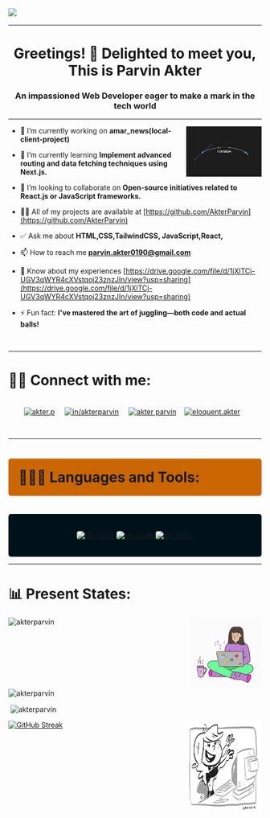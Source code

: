 <a href="https://www.facebook.com/mirhussainmurtaza/">
<img src="./assets/banner.gif" />
</a>

<hr>
<h1 align="center">Greetings! 👋 Delighted to meet you,<br> This is Parvin Akter</h1>

<h3 align="center">An impassioned Web Developer eager to make a mark in the tech world </h3><hr>
<p><img align="right" src="./assets/giphy[1] (4).gif" alt="akterparvin"  width="150" height="100"/></p> 

- 🔭 I’m currently working on **amar_news(local-client-project)**

- 🌱 I’m currently learning **Implement advanced routing and data fetching techniques using Next.js.**

- 👯 I’m looking to collaborate on **Open-source initiatives related to React.js or JavaScript frameworks.**

- 👨‍💻 All of my projects are available at [https://github.com/AkterParvin](https://github.com/AkterParvin)

- ✅ Ask me about **HTML,CSS,TailwindCSS, JavaScript,React,**

- 📫 How to reach me **parvin.akter0190@gmail.com**

- 📄 Know about my experiences [https://drive.google.com/file/d/1jXlTCj-UGV3qWYR4cXVstqoj23znzJIn/view?usp=sharing](https://drive.google.com/file/d/1jXlTCj-UGV3qWYR4cXVstqoj23znzJIn/view?usp=sharing)

- ⚡ Fun fact: **I've mastered the art of juggling—both code and actual balls!**

<br>
<hr>
<h1 align="left">🤝🏻 Connect with me:  </h1>
<p align="center"><br>
<a href="https://dev.to/akter.p" target="blank"><img align="center" src="https://raw.githubusercontent.com/rahuldkjain/github-profile-readme-generator/master/src/images/icons/Social/devto.svg" alt="akter.p" height="50" width="50" /></a>
&nbsp; &nbsp;
<a href="https://linkedin.com/in/in/akterparvin" target="blank"><img align="center" src="https://raw.githubusercontent.com/rahuldkjain/github-profile-readme-generator/master/src/images/icons/Social/linked-in-alt.svg" alt="in/akterparvin" height="50" width="50" /></a>
&nbsp; &nbsp;
<a href="https://stackoverflow.com/users/akter parvin" target="blank"><img align="center" src="https://raw.githubusercontent.com/rahuldkjain/github-profile-readme-generator/master/src/images/icons/Social/stack-overflow.svg" alt="akter parvin" height="50" width="50" /></a>&nbsp; &nbsp;
<a href="https://fb.com/eloquent.akter" target="blank"><img align="center" src="https://raw.githubusercontent.com/rahuldkjain/github-profile-readme-generator/master/src/images/icons/Social/facebook.svg" alt="eloquent.akter" height="50" width="50" /></a>&nbsp; &nbsp;
</p>





<!-- First row of icons -->
<p align="center">

<br><hr>
<h1 align="left" style="background-color: #ca6702; border-radius: 5px; margin: 0px ,25px; padding: 20px;  ">👨🏻‍💻 Languages and Tools:</h1><br>
<div style="background-color: #001219; border-radius: 5px; padding: 20px;  ">
<p align="center">
<a href="https://skillicons.dev">
    <img src="https://skillicons.dev/icons?i=html,css,tailwind,bootstrap,mui" alt="My Skills" width="590" height="150" style=" border-radius: 5px; margin: 20px, 5px; ">
</a>
<a href="https://skillicons.dev">
    <img src="https://skillicons.dev/icons?i=js,react,nextjs,mongodb,express" alt="My Skills" width="590" height="150" style=" border-radius: 5px; margin: 20px, 5px; ">
</a>
<a href="https://skillicons.dev">
    <img src="https://skillicons.dev/icons?i=nodejs,firebase,figma,vite" alt="My Skills"width="520" height="150" style=" border-radius: 5px; margin: 20px ,5px; ">
</a>
</p>
</div>





<p align="left">
  <hr>
<h1 align="left">📊 Present States:  </h1>


<p><img align="left" src="https://github-readme-stats.vercel.app/api/top-langs?username=AkterParvin&show_icons=true&locale=en&layout=compact" alt="akterparvin" width="350" height="140"/></p>
<p><img align="right" src="./assets/giphy[1] (5).gif" alt="akterparvin"  width="140" height="140"/></p>
<p>&nbsp;<img align="center" src="https://github-readme-stats.vercel.app/api?username=AkterParvin&show_icons=true&locale=en" alt="akterparvin" /></p>
<p>&nbsp;<img align="center" src="https://api.githubtrends.io/user/svg/AkterParvin/repos?time_range=one_year&theme=dark" alt="akterparvin" /></p><p><img align="right" src="./assets/giphy[1] (6).gif" alt="akterparvin" width="150" height="180"/></p>

<a href="https://git.io/streak-stats"><img src="https://github-readme-streak-stats.herokuapp.com?user=AkterParvin&theme=monokai&border_radius=8&date_format=j%20M%5B%20Y%5D&card_width=500" alt="GitHub Streak" /></a>
